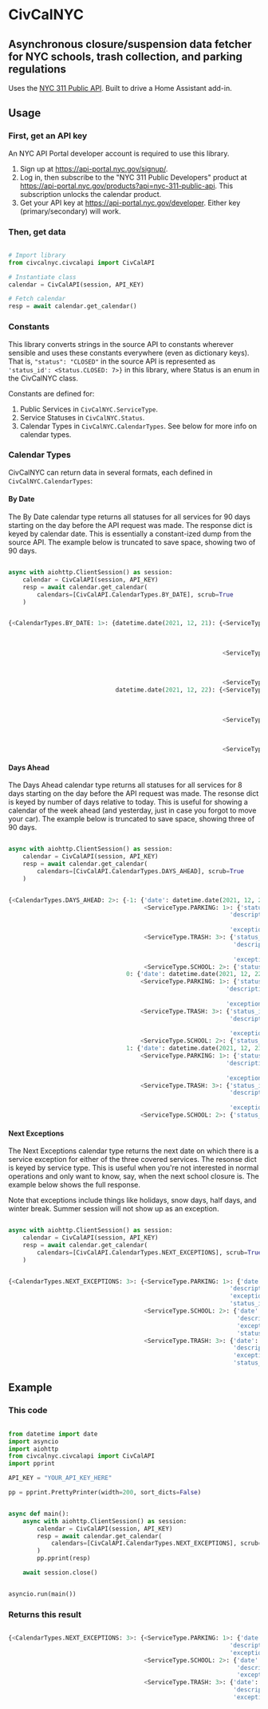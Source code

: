 # CivCalNYC

## Asynchronous closure/suspension data fetcher for NYC schools, trash collection, and parking regulations

Uses the [NYC 311 Public API](https://api-portal.nyc.gov/docs/services/nyc-311-public-api/operations/api-GetCalendar-get/console). Built to drive a Home Assistant add-in.

## Usage

### First, get an API key

An NYC API Portal developer account is required to use this library.

1. Sign up at https://api-portal.nyc.gov/signup/.
2. Log in, then subscribe to the "NYC 311 Public Developers" product at https://api-portal.nyc.gov/products?api=nyc-311-public-api. This subscription unlocks the calendar product.
3. Get your API key at https://api-portal.nyc.gov/developer. Either key (primary/secondary) will work.

### Then, get data

```python

# Import library
from civcalnyc.civcalapi import CivCalAPI

# Instantiate class
calendar = CivCalAPI(session, API_KEY)

# Fetch calendar
resp = await calendar.get_calendar()

```

### Constants

This library converts strings in the source API to constants wherever sensible and uses these constants everywhere (even as dictionary keys). That is, `"status": "CLOSED"` in the source API is represented as `'status_id': <Status.CLOSED: 7>}` in this library, where Status is an enum in the CivCalNYC class.

Constants are defined for:

1. Public Services in `CivCalNYC.ServiceType`.
2. Service Statuses in `CivCalNYC.Status`.
3. Calendar Types in `CivCalNYC.CalendarTypes`. See below for more info on calendar types.

### Calendar Types

CivCalNYC can return data in several formats, each defined in `CivCalNYC.CalendarTypes`:

#### By Date

The By Date calendar type returns all statuses for all services for 90 days starting on the day before the API request was made. The response dict is keyed by calendar date. This is essentially a constant-ized dump from the source API. The example below is truncated to save space, showing two of 90 days.

```python

async with aiohttp.ClientSession() as session:
    calendar = CivCalAPI(session, API_KEY)
    resp = await calendar.get_calendar(
        calendars=[CivCalAPI.CalendarTypes.BY_DATE], scrub=True
    )

```

```python

{<CalendarTypes.BY_DATE: 1>: {datetime.date(2021, 12, 21): {<ServiceType.PARKING: 1>: {'status_id': <Status.IN_EFFECT: 1>,
                                                                                    'description': 'Alternate side parking and meters are in effect. Follow the new rule for residential streets: If '
                                                                                                   'the ASP sign shows more than one day, only the last day is in effect for that side of the street.',
                                                                                    'exception_name': None},
                                                            <ServiceType.TRASH: 3>: {'status_id': <Status.ON_SCHEDULE: 2>,
                                                                                     'description': 'Trash and recycling collections are on schedule. Compost collections in participating '
                                                                                                    'neighborhoods are also on schedule.',
                                                                                     'exception_name': None},
                                                            <ServiceType.SCHOOL: 2>: {'status_id': <Status.OPEN: 3>, 'description': 'Public schools are open.', 'exception_name': None}},
                              datetime.date(2021, 12, 22): {<ServiceType.PARKING: 1>: {'status_id': <Status.IN_EFFECT: 1>,
                                                                                    'description': 'Alternate side parking and meters are in effect. Follow the new rule for residential streets: If '
                                                                                                   'the ASP sign shows more than one day, only the last day is in effect for that side of the street.',
                                                                                    'exception_name': None},
                                                            <ServiceType.TRASH: 3>: {'status_id': <Status.ON_SCHEDULE: 2>,
                                                                                     'description': 'Trash and recycling collections are on schedule. Compost collections in participating '
                                                                                                    'neighborhoods are also on schedule.',
                                                                                     'exception_name': None},
                                                            <ServiceType.SCHOOL: 2>: {'status_id': <Status.OPEN: 3>, 'description': 'Public schools are open.', 'exception_name': None}}}}

```

#### Days Ahead

The Days Ahead calendar type returns all statuses for all services for 8 days starting on the day before the API request was made. The resonse dict is keyed by number of days relative to today. This is useful for showing a calendar of the week ahead (and yesterday, just in case you forgot to move your car). The example below is truncated to save space, showing three of 90 days.

```python

async with aiohttp.ClientSession() as session:
    calendar = CivCalAPI(session, API_KEY)
    resp = await calendar.get_calendar(
        calendars=[CivCalAPI.CalendarTypes.DAYS_AHEAD], scrub=True
    )

```

```python

{<CalendarTypes.DAYS_AHEAD: 2>: {-1: {'date': datetime.date(2021, 12, 21),
                                      <ServiceType.PARKING: 1>: {'status_id': <Status.IN_EFFECT: 1>,
                                                              'description': 'Alternate side parking and meters are in effect. Follow the new rule for residential streets: If the ASP sign shows more '
                                                                             'than one day, only the last day is in effect for that side of the street.',
                                                              'exception_name': None},
                                      <ServiceType.TRASH: 3>: {'status_id': <Status.ON_SCHEDULE: 2>,
                                                               'description': 'Trash and recycling collections are on schedule. Compost collections in participating neighborhoods are also on '
                                                                              'schedule.',
                                                               'exception_name': None},
                                      <ServiceType.SCHOOL: 2>: {'status_id': <Status.OPEN: 3>, 'description': 'Public schools are open.', 'exception_name': None}},
                                 0: {'date': datetime.date(2021, 12, 22),
                                     <ServiceType.PARKING: 1>: {'status_id': <Status.IN_EFFECT: 1>,
                                                             'description': 'Alternate side parking and meters are in effect. Follow the new rule for residential streets: If the ASP sign shows more '
                                                                            'than one day, only the last day is in effect for that side of the street.',
                                                             'exception_name': None},
                                     <ServiceType.TRASH: 3>: {'status_id': <Status.ON_SCHEDULE: 2>,
                                                              'description': 'Trash and recycling collections are on schedule. Compost collections in participating neighborhoods are also on '
                                                                             'schedule.',
                                                              'exception_name': None},
                                     <ServiceType.SCHOOL: 2>: {'status_id': <Status.OPEN: 3>, 'description': 'Public schools are open.', 'exception_name': None}},
                                 1: {'date': datetime.date(2021, 12, 23),
                                     <ServiceType.PARKING: 1>: {'status_id': <Status.IN_EFFECT: 1>,
                                                             'description': 'Alternate side parking and meters are in effect. Follow the new rule for residential streets: If the ASP sign shows more '
                                                                            'than one day, only the last day is in effect for that side of the street.',
                                                             'exception_name': None},
                                     <ServiceType.TRASH: 3>: {'status_id': <Status.ON_SCHEDULE: 2>,
                                                              'description': 'Trash and recycling collections are on schedule. Compost collections in participating neighborhoods are also on '
                                                                             'schedule.',
                                                              'exception_name': None},
                                     <ServiceType.SCHOOL: 2>: {'status_id': <Status.OPEN: 3>, 'description': 'Public schools are open.', 'exception_name': None}}}}

```

#### Next Exceptions

The Next Exceptions calendar type returns the next date on which there is a service exception for either of the three covered services. The resonse dict is keyed by service type. This is useful when you're not interested in normal operations and only want to know, say, when the next school closure is. The example below shows the full response.

Note that exceptions include things like holidays, snow days, half days, and winter break. Summer session will not show up as an exception.

```python

async with aiohttp.ClientSession() as session:
    calendar = CivCalAPI(session, API_KEY)
    resp = await calendar.get_calendar(
        calendars=[CivCalAPI.CalendarTypes.NEXT_EXCEPTIONS], scrub=True
    )

```

```python

{<CalendarTypes.NEXT_EXCEPTIONS: 3>: {<ServiceType.PARKING: 1>: {'date': datetime.date(2021, 12, 24),
                                                              'description': 'Alternate side parking and meters are suspended for Christmas Day (Observed).',
                                                              'exception_name': 'Christmas Day',
                                                              'status_id': <Status.SUSPENDED: 6>},
                                      <ServiceType.SCHOOL: 2>: {'date': datetime.date(2021, 12, 24),
                                                                'description': 'Public schools are closed for Winter Recess through December 31.',
                                                                'exception_name': 'Winter Recess',
                                                                'status_id': <Status.CLOSED: 7>},
                                      <ServiceType.TRASH: 3>: {'date': datetime.date(2021, 12, 25),
                                                               'description': 'Trash, recycling, and compost collections are suspended for Christmas.',
                                                               'exception_name': 'Christmas',
                                                               'status_id': <Status.SUSPENDED: 6>}}}

```

## Example

### This code

```python

from datetime import date
import asyncio
import aiohttp
from civcalnyc.civcalapi import CivCalAPI
import pprint

API_KEY = "YOUR_API_KEY_HERE"

pp = pprint.PrettyPrinter(width=200, sort_dicts=False)


async def main():
    async with aiohttp.ClientSession() as session:
        calendar = CivCalAPI(session, API_KEY)
        resp = await calendar.get_calendar(
            calendars=[CivCalAPI.CalendarTypes.NEXT_EXCEPTIONS], scrub=True
        )
        pp.pprint(resp)

    await session.close()


asyncio.run(main())

```

### Returns this result

```python

{<CalendarTypes.NEXT_EXCEPTIONS: 3>: {<ServiceType.PARKING: 1>: {'date': datetime.date(2021, 12, 24),
                                                              'description': 'Alternate side parking and meters are suspended for Christmas Day (Observed).',
                                                              'exception_name': 'Christmas Day'},
                                      <ServiceType.SCHOOL: 2>: {'date': datetime.date(2021, 12, 24),
                                                                'description': 'Public schools are closed for Winter Recess through December 31.',
                                                                'exception_name': 'Winter Recess'},
                                      <ServiceType.TRASH: 3>: {'date': datetime.date(2021, 12, 25),
                                                               'description': 'Trash, recycling, and compost collections are suspended for Christmas.',
                                                               'exception_name': 'Christmas'}}}

```
